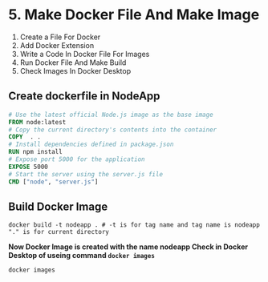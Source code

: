 
# 5. Make Docker File And Make Image

1. Create a File For Docker
2. Add Docker Extension
3. Write a Code In Docker File For Images
4. Run Docker File And Make Build
5. Check Images In  Docker Desktop 

## Create dockerfile in NodeApp

```dockerfile
# Use the latest official Node.js image as the base image
FROM node:latest 
# Copy the current directory's contents into the container
COPY  . . 
# Install dependencies defined in package.json
RUN npm install
# Expose port 5000 for the application
EXPOSE 5000
# Start the server using the server.js file
CMD ["node", "server.js"]
```

## Build Docker Image

```shell
docker build -t nodeapp . # -t is for tag name and tag name is nodeapp "." is for current directory
```

**Now Docker Image is created with the name nodeapp Check in Docker Desktop of useing command `docker images`**
```shell
docker images
```